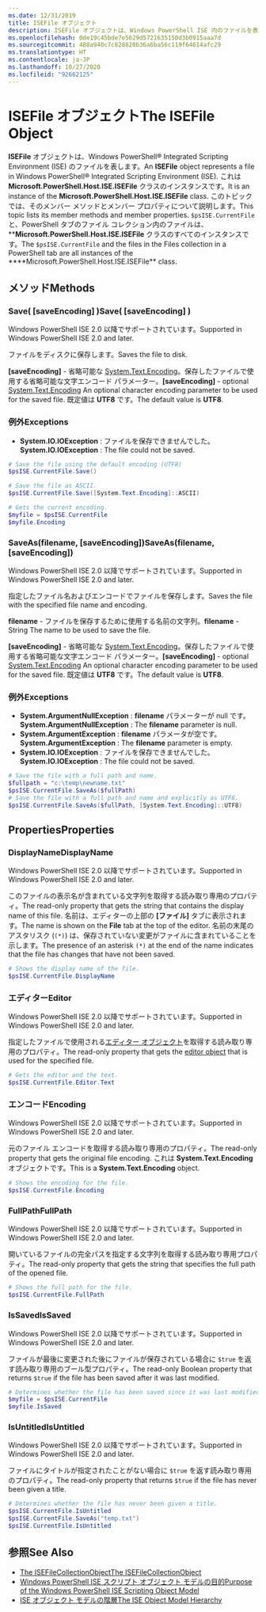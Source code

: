 ```yaml
---
ms.date: 12/31/2019
title: ISEFile オブジェクト
description: ISEFile オブジェクトは、Windows PowerShell ISE 内のファイルを表します。
ms.openlocfilehash: 0de19c45bde7e5629d5721635150d3b0915aaa7d
ms.sourcegitcommit: 488a940c7c828820b36a6ba56c119f64614afc29
ms.translationtype: HT
ms.contentlocale: ja-JP
ms.lasthandoff: 10/27/2020
ms.locfileid: "92662125"
---
```

# <a name="the-isefile-object"></a><span data-ttu-id="c042f-103">ISEFile オブジェクト</span><span class="sxs-lookup"><span data-stu-id="c042f-103">The ISEFile Object</span></span>

<span data-ttu-id="c042f-104">**ISEFile** オブジェクトは、Windows PowerShell&reg; Integrated Scripting Environment (ISE) のファイルを表します。</span><span class="sxs-lookup"><span data-stu-id="c042f-104">An **ISEFile** object represents a file in Windows PowerShell&reg; Integrated Scripting Environment (ISE).</span></span> <span data-ttu-id="c042f-105">これは **Microsoft.PowerShell.Host.ISE.ISEFile** クラスのインスタンスです。</span><span class="sxs-lookup"><span data-stu-id="c042f-105">It is an instance of the **Microsoft.PowerShell.Host.ISE.ISEFile** class.</span></span> <span data-ttu-id="c042f-106">このトピックでは、そのメンバー メソッドとメンバー プロパティについて説明します。</span><span class="sxs-lookup"><span data-stu-id="c042f-106">This topic lists its member methods and member properties.</span></span> <span data-ttu-id="c042f-107">`$psISE.CurrentFile` と、PowerShell タブのファイル コレクション内のファイルは、\*\***Microsoft.PowerShell.Host.ISE.ISEFile** クラスのすべてのインスタンスです。</span><span class="sxs-lookup"><span data-stu-id="c042f-107">The `$psISE.CurrentFile` and the files in the Files collection in a PowerShell tab are all instances of the \*\*\*\*Microsoft.PowerShell.Host.ISE.ISEFile\*\* class.</span></span>

## <a name="methods"></a><span data-ttu-id="c042f-108">メソッド</span><span class="sxs-lookup"><span data-stu-id="c042f-108">Methods</span></span>

### <a name="save-saveencoding-"></a><span data-ttu-id="c042f-109">Save\( \[saveEncoding\] \)</span><span class="sxs-lookup"><span data-stu-id="c042f-109">Save\( \[saveEncoding\] \)</span></span>

<span data-ttu-id="c042f-110">Windows PowerShell ISE 2.0 以降でサポートされています。</span><span class="sxs-lookup"><span data-stu-id="c042f-110">Supported in Windows PowerShell ISE 2.0 and later.</span></span>

<span data-ttu-id="c042f-111">ファイルをディスクに保存します。</span><span class="sxs-lookup"><span data-stu-id="c042f-111">Saves the file to disk.</span></span>

<span data-ttu-id="c042f-112">**\[saveEncoding\]** - 省略可能な [System.Text.Encoding](https://msdn.microsoft.com/library/system.text.encoding.aspx)。保存したファイルで使用する省略可能な文字エンコード パラメーター。</span><span class="sxs-lookup"><span data-stu-id="c042f-112">**\[saveEncoding\]** - optional [System.Text.Encoding](https://msdn.microsoft.com/library/system.text.encoding.aspx) An optional character encoding parameter to be used for the saved file.</span></span> <span data-ttu-id="c042f-113">既定値は **UTF8** です。</span><span class="sxs-lookup"><span data-stu-id="c042f-113">The default value is **UTF8**.</span></span>

### <a name="exceptions"></a><span data-ttu-id="c042f-114">例外</span><span class="sxs-lookup"><span data-stu-id="c042f-114">Exceptions</span></span>

- <span data-ttu-id="c042f-115">**System.IO.IOException** : ファイルを保存できませんでした。</span><span class="sxs-lookup"><span data-stu-id="c042f-115">**System.IO.IOException** : The file could not be saved.</span></span>

```powershell
# Save the file using the default encoding (UTF8)
$psISE.CurrentFile.Save()

# Save the file as ASCII.
$psISE.CurrentFile.Save([System.Text.Encoding]::ASCII)

# Gets the current encoding.
$myfile = $psISE.CurrentFile
$myfile.Encoding
```

### <a name="saveasfilename-saveencoding"></a><span data-ttu-id="c042f-116">SaveAs\(filename, \[saveEncoding\]\)</span><span class="sxs-lookup"><span data-stu-id="c042f-116">SaveAs\(filename, \[saveEncoding\]\)</span></span>

<span data-ttu-id="c042f-117">Windows PowerShell ISE 2.0 以降でサポートされています。</span><span class="sxs-lookup"><span data-stu-id="c042f-117">Supported in Windows PowerShell ISE 2.0 and later.</span></span>

<span data-ttu-id="c042f-118">指定したファイル名およびエンコードでファイルを保存します。</span><span class="sxs-lookup"><span data-stu-id="c042f-118">Saves the file with the specified file name and encoding.</span></span>

<span data-ttu-id="c042f-119">**filename** - ファイルを保存するために使用する名前の文字列。</span><span class="sxs-lookup"><span data-stu-id="c042f-119">**filename** - String The name to be used to save the file.</span></span>

<span data-ttu-id="c042f-120">**\[saveEncoding\]** - 省略可能な [System.Text.Encoding](https://msdn.microsoft.com/library/system.text.encoding.aspx)。保存したファイルで使用する省略可能な文字エンコード パラメーター。</span><span class="sxs-lookup"><span data-stu-id="c042f-120">**\[saveEncoding\]** - optional [System.Text.Encoding](https://msdn.microsoft.com/library/system.text.encoding.aspx) An optional character encoding parameter to be used for the saved file.</span></span> <span data-ttu-id="c042f-121">既定値は **UTF8** です。</span><span class="sxs-lookup"><span data-stu-id="c042f-121">The default value is **UTF8**.</span></span>

### <a name="exceptions"></a><span data-ttu-id="c042f-122">例外</span><span class="sxs-lookup"><span data-stu-id="c042f-122">Exceptions</span></span>

- <span data-ttu-id="c042f-123">**System.ArgumentNullException** : **filename** パラメーターが null です。</span><span class="sxs-lookup"><span data-stu-id="c042f-123">**System.ArgumentNullException** : The **filename** parameter is null.</span></span>
- <span data-ttu-id="c042f-124">**System.ArgumentException** : **filename** パラメータが空です。</span><span class="sxs-lookup"><span data-stu-id="c042f-124">**System.ArgumentException** : The **filename** parameter is empty.</span></span>
- <span data-ttu-id="c042f-125">**System.IO.IOException** : ファイルを保存できませんでした。</span><span class="sxs-lookup"><span data-stu-id="c042f-125">**System.IO.IOException** : The file could not be saved.</span></span>

```powershell
# Save the file with a full path and name.
$fullpath = "c:\temp\newname.txt"
$psISE.CurrentFile.SaveAs($fullPath)
# Save the file with a full path and name and explicitly as UTF8.
$psISE.CurrentFile.SaveAs($fullPath, [System.Text.Encoding]::UTF8)
```

## <a name="properties"></a><span data-ttu-id="c042f-126">Properties</span><span class="sxs-lookup"><span data-stu-id="c042f-126">Properties</span></span>

### <a name="displayname"></a><span data-ttu-id="c042f-127">DisplayName</span><span class="sxs-lookup"><span data-stu-id="c042f-127">DisplayName</span></span>

<span data-ttu-id="c042f-128">Windows PowerShell ISE 2.0 以降でサポートされています。</span><span class="sxs-lookup"><span data-stu-id="c042f-128">Supported in Windows PowerShell ISE 2.0 and later.</span></span>

<span data-ttu-id="c042f-129">このファイルの表示名が含まれている文字列を取得する読み取り専用のプロパティ。</span><span class="sxs-lookup"><span data-stu-id="c042f-129">The read-only property that gets the string that contains the display name of this file.</span></span> <span data-ttu-id="c042f-130">名前は、エディターの上部の **[ファイル]** タブに表示されます。</span><span class="sxs-lookup"><span data-stu-id="c042f-130">The name is shown on the **File** tab at the top of the editor.</span></span> <span data-ttu-id="c042f-131">名前の末尾のアスタリスク (`(*)`) は、保存されていない変更がファイルに含まれていることを示します。</span><span class="sxs-lookup"><span data-stu-id="c042f-131">The presence of an asterisk `(*)` at the end of the name indicates that the file has changes that have not been saved.</span></span>

```powershell
# Shows the display name of the file.
$psISE.CurrentFile.DisplayName
```

### <a name="editor"></a><span data-ttu-id="c042f-132">エディター</span><span class="sxs-lookup"><span data-stu-id="c042f-132">Editor</span></span>

<span data-ttu-id="c042f-133">Windows PowerShell ISE 2.0 以降でサポートされています。</span><span class="sxs-lookup"><span data-stu-id="c042f-133">Supported in Windows PowerShell ISE 2.0 and later.</span></span>

<span data-ttu-id="c042f-134">指定したファイルで使用される[エディター オブジェクト](The-ISEEditor-Object.md)を取得する読み取り専用のプロパティ。</span><span class="sxs-lookup"><span data-stu-id="c042f-134">The read-only property that gets the [editor object](The-ISEEditor-Object.md) that is used for the specified file.</span></span>

```powershell
# Gets the editor and the text.
$psISE.CurrentFile.Editor.Text
```

### <a name="encoding"></a><span data-ttu-id="c042f-135">エンコード</span><span class="sxs-lookup"><span data-stu-id="c042f-135">Encoding</span></span>

<span data-ttu-id="c042f-136">Windows PowerShell ISE 2.0 以降でサポートされています。</span><span class="sxs-lookup"><span data-stu-id="c042f-136">Supported in Windows PowerShell ISE 2.0 and later.</span></span>

<span data-ttu-id="c042f-137">元のファイル エンコードを取得する読み取り専用のプロパティ。</span><span class="sxs-lookup"><span data-stu-id="c042f-137">The read-only property that gets the original file encoding.</span></span> <span data-ttu-id="c042f-138">これは **System.Text.Encoding** オブジェクトです。</span><span class="sxs-lookup"><span data-stu-id="c042f-138">This is a **System.Text.Encoding** object.</span></span>

```powershell
# Shows the encoding for the file.
$psISE.CurrentFile.Encoding
```

### <a name="fullpath"></a><span data-ttu-id="c042f-139">FullPath</span><span class="sxs-lookup"><span data-stu-id="c042f-139">FullPath</span></span>

<span data-ttu-id="c042f-140">Windows PowerShell ISE 2.0 以降でサポートされています。</span><span class="sxs-lookup"><span data-stu-id="c042f-140">Supported in Windows PowerShell ISE 2.0 and later.</span></span>

<span data-ttu-id="c042f-141">開いているファイルの完全パスを指定する文字列を取得する読み取り専用プロパティ。</span><span class="sxs-lookup"><span data-stu-id="c042f-141">The read-only property that gets the string that specifies the full path of the opened file.</span></span>

```powershell
# Shows the full path for the file.
$psISE.CurrentFile.FullPath
```

### <a name="issaved"></a><span data-ttu-id="c042f-142">IsSaved</span><span class="sxs-lookup"><span data-stu-id="c042f-142">IsSaved</span></span>

<span data-ttu-id="c042f-143">Windows PowerShell ISE 2.0 以降でサポートされています。</span><span class="sxs-lookup"><span data-stu-id="c042f-143">Supported in Windows PowerShell ISE 2.0 and later.</span></span>

<span data-ttu-id="c042f-144">ファイルが最後に変更された後にファイルが保存されている場合に `$true` を返す読み取り専用のブール型プロパティ。</span><span class="sxs-lookup"><span data-stu-id="c042f-144">The read-only Boolean property that returns `$true` if the file has been saved after it was last modified.</span></span>

```powershell
# Determines whether the file has been saved since it was last modified.
$myfile = $psISE.CurrentFile
$myfile.IsSaved
```

### <a name="isuntitled"></a><span data-ttu-id="c042f-145">IsUntitled</span><span class="sxs-lookup"><span data-stu-id="c042f-145">IsUntitled</span></span>

<span data-ttu-id="c042f-146">Windows PowerShell ISE 2.0 以降でサポートされています。</span><span class="sxs-lookup"><span data-stu-id="c042f-146">Supported in Windows PowerShell ISE 2.0 and later.</span></span>

<span data-ttu-id="c042f-147">ファイルにタイトルが指定されたことがない場合に `$true` を返す読み取り専用のプロパティ。</span><span class="sxs-lookup"><span data-stu-id="c042f-147">The read-only property that returns `$true` if the file has never been given a title.</span></span>

```powershell
# Determines whether the file has never been given a title.
$psISE.CurrentFile.IsUntitled
$psISE.CurrentFile.SaveAs("temp.txt")
$psISE.CurrentFile.IsUntitled
```

## <a name="see-also"></a><span data-ttu-id="c042f-148">参照</span><span class="sxs-lookup"><span data-stu-id="c042f-148">See Also</span></span>

- [<span data-ttu-id="c042f-149">The ISEFileCollectionObject</span><span class="sxs-lookup"><span data-stu-id="c042f-149">The ISEFileCollectionObject</span></span>](The-ISEFileCollection-Object.md)
- [<span data-ttu-id="c042f-150">Windows PowerShell ISE スクリプト オブジェクト モデルの目的</span><span class="sxs-lookup"><span data-stu-id="c042f-150">Purpose of the Windows PowerShell ISE Scripting Object Model</span></span>](Purpose-of-the-Windows-PowerShell-ISE-Scripting-Object-Model.md)
- [<span data-ttu-id="c042f-151">ISE オブジェクト モデルの階層</span><span class="sxs-lookup"><span data-stu-id="c042f-151">The ISE Object Model Hierarchy</span></span>](The-ISE-Object-Model-Hierarchy.md)
